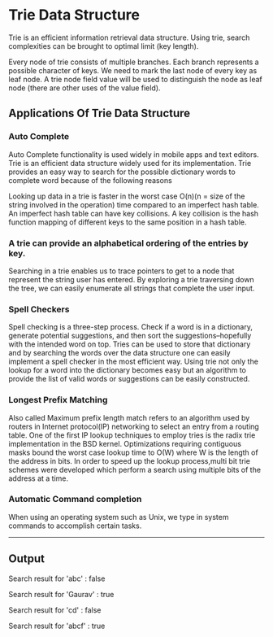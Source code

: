 # Trie Data Structure

Trie is an efficient information retrieval data structure. Using trie, search complexities can be brought to optimal limit (key length).

Every node of trie consists of multiple branches. Each branch represents a possible character of keys. We need to mark the last node of every key as leaf node. A trie node field value will be used to distinguish the node as leaf node (there are other uses of the value field).

## Applications Of Trie Data Structure

### Auto Complete

Auto Complete functionality is used widely in mobile apps and text editors. Trie is an efficient data structure widely used for its implementation. Trie provides an easy way to search for the possible dictionary words to complete word because of the following reasons

Looking up data in a trie is faster in the worst case O(n)(n = size of the string involved in the operation) time compared to an imperfect hash table. An imperfect hash table can have key collisions. A key collision is the hash function mapping of different keys to the same position in a hash table.

### A trie can provide an alphabetical ordering of the entries by key.

Searching in a trie enables us to trace pointers to get to a node that represent the string user has entered. By exploring a trie traversing down the tree, we can easily enumerate all strings that complete the user input.

### Spell Checkers

Spell checking is a three-step process. Check if a word is in a dictionary, generate potential suggestions, and then sort the suggestions–hopefully with the intended word on top.
Tries can be used to store that dictionary and by searching the words over the data structure one can easily implement a spell checker in the most efficient way. Using trie not only the lookup for a word into the dictionary becomes easy but an algorithm to provide the list of valid words or suggestions can be easily constructed.

### Longest Prefix Matching

Also called Maximum prefix length match refers to an algorithm used by routers in Internet protocol(IP) networking to select an entry from a routing table.
One of the first IP lookup techniques to employ tries is the radix trie implementation in the BSD kernel. Optimizations requiring contiguous masks bound the worst case lookup time to O(W) where W is the length of the address
in bits. In order to speed up the lookup process,multi bit trie schemes were developed which perform a search using multiple bits of the address at a time.

### Automatic Command completion
When using an operating system such as Unix, we type in system commands to accomplish certain tasks.

------------------------------------------------------------------------------

## Output

Search result for 'abc' : false

Search result for 'Gaurav' : true

Search result for 'cd' : false

Search result for 'abcf' : true

